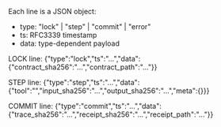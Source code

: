 Each line is a JSON object:
- type: "lock" | "step" | "commit" | "error"
- ts:   RFC3339 timestamp
- data: type-dependent payload

LOCK line:
{"type":"lock","ts":"...","data":{"contract_sha256":"...","contract_path":"..."}}

STEP line:
{"type":"step","ts":"...","data":{"tool":"<name>","input_sha256":"...","output_sha256":"...","meta":{}}}

COMMIT line:
{"type":"commit","ts":"...","data":{"trace_sha256":"...","receipt_sha256":"...","receipt_path":"..."}}
